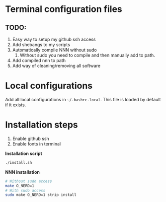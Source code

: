 # Terminal configuration files 

## TODO:
1. Easy way to setup my github ssh access
2. Add shebangs to my scripts
3. Automatically compile NNN without sudo 
   1. Without sudo you need to compile and then manually add to path. 
4. Add compiled nnn to path
5. Add way of cleaning/removing all software

# Local configurations
Add all local configurations in `~/.bashrc.local`. This file is loaded by default if it exists.

# Installation steps 
1. Enable github ssh
2. Enable fonts in terminal

**Installation script**
```bash
./install.sh
```
**NNN installation**

```bash
# Without sudo access
make O_NERD=1
# With sudo access
sudo make O_NERD=1 strip install
```

